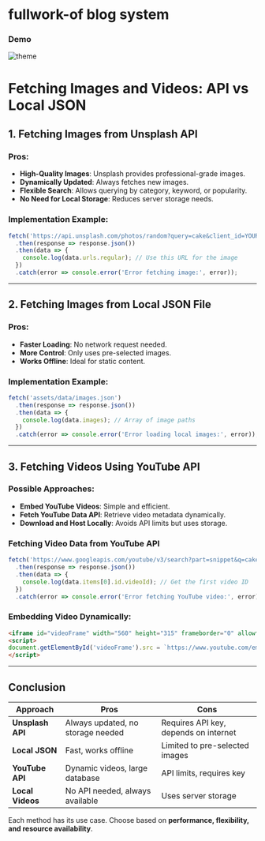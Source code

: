 # fullwork-of blog system 
### Demo
![theme](https://zu34.github.io/cake-js/)

# Fetching Images and Videos: API vs Local JSON

## **1. Fetching Images from Unsplash API**
### **Pros:**
- **High-Quality Images**: Unsplash provides professional-grade images.
- **Dynamically Updated**: Always fetches new images.
- **Flexible Search**: Allows querying by category, keyword, or popularity.
- **No Need for Local Storage**: Reduces server storage needs.

### **Implementation Example:**
```js
fetch('https://api.unsplash.com/photos/random?query=cake&client_id=YOUR_ACCESS_KEY')
  .then(response => response.json())
  .then(data => {
    console.log(data.urls.regular); // Use this URL for the image
  })
  .catch(error => console.error('Error fetching image:', error));
```

---

## **2. Fetching Images from Local JSON File**
### **Pros:**
- **Faster Loading**: No network request needed.
- **More Control**: Only uses pre-selected images.
- **Works Offline**: Ideal for static content.

### **Implementation Example:**
```js
fetch('assets/data/images.json')
  .then(response => response.json())
  .then(data => {
    console.log(data.images); // Array of image paths
  })
  .catch(error => console.error('Error loading local images:', error));
```

---

## **3. Fetching Videos Using YouTube API**
### **Possible Approaches:**
- **Embed YouTube Videos**: Simple and efficient.
- **Fetch YouTube Data API**: Retrieve video metadata dynamically.
- **Download and Host Locally**: Avoids API limits but uses storage.

### **Fetching Video Data from YouTube API**
```js
fetch('https://www.googleapis.com/youtube/v3/search?part=snippet&q=cake+making&type=video&key=YOUR_API_KEY')
  .then(response => response.json())
  .then(data => {
    console.log(data.items[0].id.videoId); // Get the first video ID
  })
  .catch(error => console.error('Error fetching YouTube video:', error));
```

### **Embedding Video Dynamically:**
```html
<iframe id="videoFrame" width="560" height="315" frameborder="0" allowfullscreen></iframe>
<script>
document.getElementById('videoFrame').src = `https://www.youtube.com/embed/${videoId}`;
</script>
```

---

## **Conclusion**
| Approach            | Pros                                  | Cons                                  |
|--------------------|---------------------------------|---------------------------------|
| **Unsplash API** | Always updated, no storage needed | Requires API key, depends on internet |
| **Local JSON** | Fast, works offline | Limited to pre-selected images |
| **YouTube API** | Dynamic videos, large database | API limits, requires key |
| **Local Videos** | No API needed, always available | Uses server storage |

Each method has its use case. Choose based on **performance, flexibility, and resource availability**.

